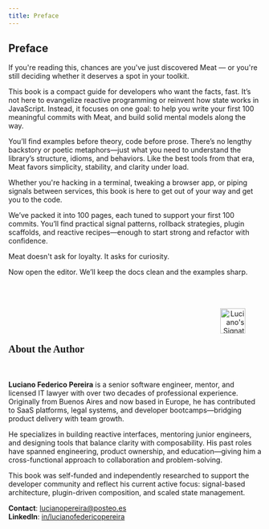 ```yaml
---
title: Preface
---
```


## Preface

If you're reading this, chances are you've just discovered Meat — or you're still deciding whether it deserves a spot in your toolkit.

This book is a compact guide for developers who want the facts, fast. It’s not here to evangelize reactive programming or reinvent how state works in JavaScript. Instead, it focuses on one goal: to help you write your first 100 meaningful commits with Meat, and build solid mental models along the way.

You’ll find examples before theory, code before prose. There’s no lengthy backstory or poetic metaphors—just what you need to understand the library’s structure, idioms, and behaviors. Like the best tools from that era, Meat favors simplicity, stability, and clarity under load.

Whether you're hacking in a terminal, tweaking a browser app, or piping signals between services, this book is here to get out of your way and get you to the code.

We’ve packed it into 100 pages, each tuned to support your first 100 commits. You’ll find practical signal patterns, rollback strategies, plugin scaffolds, and reactive recipes—enough to start strong and refactor with confidence.

Meat doesn't ask for loyalty. It asks for curiosity.

Now open the editor. We’ll keep the docs clean and the examples sharp.


<p style="text-align: right; margin-top: 4rem; margin-right:2rem">
  <img src="./assets/images/signature.svg" alt="Luciano's Signature" style="height: 50px;" />
</p>


<!-- Page Break --><div style="page-break-before: always;"></div>
<p style="font-family: times; font-size: 20px; font-weight: bold; padding-top: 0; padding-bottom: 30px; text-align: left;">
  About the Author
</p>

**Luciano Federico Pereira** is a senior software engineer, mentor, and licensed IT lawyer with over two decades of professional experience. Originally from Buenos Aires and now based in Europe, he has contributed to SaaS platforms, legal systems, and developer bootcamps—bridging product delivery with team growth.

He specializes in building reactive interfaces, mentoring junior engineers, and designing tools that balance clarity with composability. His past roles have spanned engineering, product ownership, and education—giving him a cross-functional approach to collaboration and problem-solving.

This book was self-funded and independently researched to support the developer community and reflect his current active focus: signal-based architecture, plugin-driven composition, and scaled state management.

**Contact**: lucianopereira@posteo.es  
**LinkedIn**: [in/lucianofedericopereira](https://www.linkedin.com/in/lucianofedericopereira)
